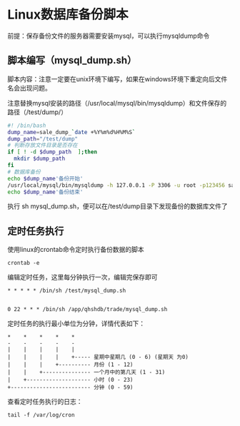 # Linux数据库备份脚本

前提：保存备份文件的服务器需要安装mysql，可以执行mysqldump命令

## 脚本编写（mysql_dump.sh）
 脚本内容：注意一定要在unix环境下编写，如果在windows环境下重定向后文件名会出现问题。
 
 注意替换mysql安装的路径（/usr/local/mysql/bin/mysqldump）和文件保存的路径（/test/dump/）
~~~bash
#! /bin/bash
dump_name=sale_dump_`date +%Y%m%d%H%M%S`
dump_path="/test/dump"
# 判断存放文件目录是否存在
if [ ! -d $dump_path  ];then
  mkdir $dump_path
fi
# 数据库备份
echo $dump_name'备份开始'
/usr/local/mysql/bin/mysqldump -h 127.0.0.1 -P 3306 -u root -p123456 sale_21 > $dump_path/$dump_name
echo $dump_name'备份结束'
~~~

执行 sh mysql_dump.sh，便可以在/test/dump目录下发现备份的数据库文件了

## 定时任务执行

使用linux的crontab命令定时执行备份数据的脚本
~~~
crontab -e
~~~

编辑定时任务，这里每分钟执行一次，编辑完保存即可
~~~
* * * * * /bin/sh /test/mysql_dump.sh


0 22 * * * /bin/sh /app/qhshdb/trade/mysql_dump.sh
~~~

定时任务的执行最小单位为分钟，详情代表如下：
~~~
*    *    *    *    *
-    -    -    -    -
|    |    |    |    |
|    |    |    |    +----- 星期中星期几 (0 - 6) (星期天 为0)
|    |    |    +---------- 月份 (1 - 12) 
|    |    +--------------- 一个月中的第几天 (1 - 31)
|    +-------------------- 小时 (0 - 23)
+------------------------- 分钟 (0 - 59)
~~~

查看定时任务执行的日志：
~~~
tail -f /var/log/cron
~~~